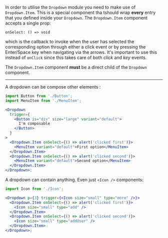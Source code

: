 In order to utilise the `Dropdown` module you need to make use of `Dropdown.Item`.
This is a special component tha tshould wrap **every** entry that you defined inside
your `Dropdown`. The `Dropdown.Item` component accepts a single prop:

```text
onSelect: () => void
```

which is the callback to invoke when the user has selected the corresponding option
through either a click event or by pressing the Enter/Space key when navigating via the
arrows. It's important to use this instead of `onClick` since this takes care
of both _click_ and _key_ events.

The `Dropdown.Item` component **must** be a direct child of the
`Dropdown` component.

---

A dropdown can be compose other elements :

```jsx harmony
import Button from './Button';
import MenuItem from './MenuItem';

<Dropdown
  trigger={
    <Button is="div" size="large" variant="default">
      I'm composable
    </Button>
  }
>
  <Dropdown.Item onSelect={() => alert('clicked first')}>
    <MenuItem variant="default">First option</MenuItem>
  </Dropdown.Item>
  <Dropdown.Item onSelect={() => alert('clicked second')}>
    <MenuItem variant="default">Second option</MenuItem>
  </Dropdown.Item>
</Dropdown>;
```

A dropdown can contain anything. Even just `<Icon />` components:

```jsx harmony
import Icon from './Icon';

<Dropdown p={3} trigger={<Icon size="small" type="more" />}>
  <Dropdown.Item onSelect={() => alert('clicked first')}>
    <Icon size="small" type="add" />
  </Dropdown.Item>
  <Dropdown.Item onSelect={() => alert('clicked second')}>
    <Icon size="small" type="addUser" />
  </Dropdown.Item>
</Dropdown>;
```
